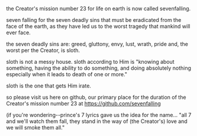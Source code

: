 the Creator's mission number 23 for life on earth is now called sevenfalling.

seven falling for the seven deadly sins that must be eradicated from the face of the earth, as they have led us to the worst tragedy that mankind will ever face.

the seven deadly sins are: greed, gluttony, envy, lust, wrath, pride and, the worst per the Creator, is sloth.

sloth is not a messy house.  sloth according to Him is "knowing about something, having the ability to do something, and doing absolutely nothing especially when it leads to death of one or more."

sloth is the one that gets Him irate.

so please visit us here on github, our primary place for the duration of the Creator's mission number 23 at https://github.com/sevenfalling

(if you're wondering--prince's 7 lyrics gave us the idea for the name... "all 7 and we'll watch them fall, they stand in the way of (the Creator's) love and we will smoke them all."
